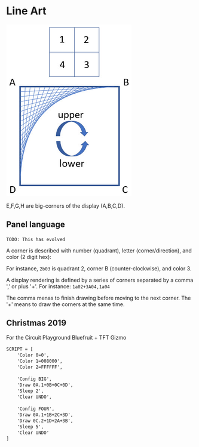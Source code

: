# Line Art

![](art/config.jpg)

E,F,G,H are big-corners of the display (A,B,C,D).

## Panel language

`TODO: This has evolved`

A corner is described with number (quadrant), letter (corner/direction), and color (2 digit hex):

For instance, `2b03` is quadrant 2, corner B (counter-clockwise), and color 3.

A display rendering is defined by a series of corners separated by a comma ',' or plus '+'.
For instance: `1a02+3A04,1a04`

The comma menas to finish drawing before moving to the next corner. The '+' means to draw the corners
at the same time.

## Christmas 2019

For the Circuit Playground Bluefruit + TFT Gizmo

```
SCRIPT = [
    'Color 0=0', 
    'Color 1=008000', 
    'Color 2=FFFFFF',
    
    'Config BIG',
    'Draw 0A.1+0B+0C+0D',
    'Sleep 2',
    'Clear UNDO',
    
    'Config FOUR',    
    'Draw 0A.1+1B+2C+3D',
    'Draw 0C.2+1D+2A+3B',
    'Sleep 5',
    'Clear UNDO'
]
```